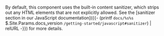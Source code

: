 By default, this component uses the built-in content sanitizer, which strips out any HTML elements that are not explicitly allowed. See the [sanitizer section in our JavaScript documentation]({{- (printf `docs/%s%s` $.Site.Params.docs_version `/getting-started/javascript#sanitizer`) | relURL -}}) for more details.
